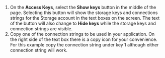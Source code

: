 1. On the **Access Keys**, select the **Show keys** button in the middle of the page. Selecting this button will show the storage keys and connections strings for the Storage account in the text boxes on the screen.  The text of the button will also change to **Hide keys** while the storage keys and connection strings are visible.
1. Copy one of the connection strings to be used in your application.  On the right side of the text box there is a copy icon for your convenience.  For this example copy the connection string under key 1 although either connection string will work.
